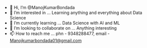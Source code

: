 - 👋 Hi, I’m @ManojKumarBondada
- 👀 I’m interested in ... Learning anything and everything about Data Science
- 🌱 I’m currently learning ... Data Science with AI and ML
- 💞️ I’m looking to collaborate on ... Anything interesting
- 📫 How to reach me ... phn - 9348288477, email - Manojkumarbondada01@gmail.com

<!---
ManojKumarBondada/ManojKumarBondada is a ✨ special ✨ repository because its `README.md` (this file) appears on your GitHub profile.
You can click the Preview link to take a look at your changes.
--->
